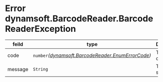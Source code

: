 # Error dynamsoft.BarcodeReader.BarcodeReaderException

| feild | type | Description |
| --- | --- | --- |
| code | `number`*([dynamsoft.BarcodeReader.EnumErrorCode](enum-dynamsoftbarcodereaderenumerrorcode.md))* | The error code |
| message | `String` | The error string |
